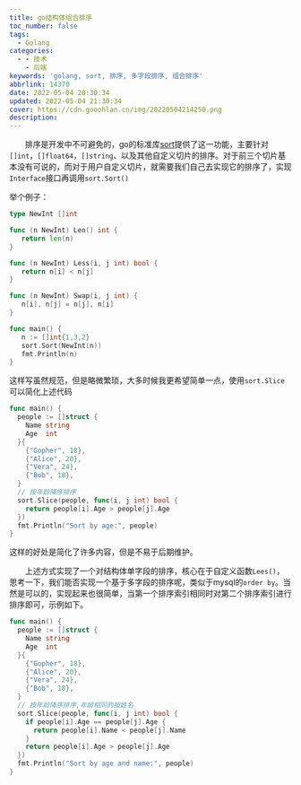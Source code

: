 ```yaml
---
title: go结构体组合排序
toc_number: false
tags:
  - Golang
categories:
  - - 技术
    - 后端
keywords: 'golang, sort, 排序, 多字段排序, 组合排序'
abbrlink: 14370
date: 2022-05-04 20:30:34
updated: 2022-05-04 21:30:34
cover: https://cdn.gooohlan.cn/img/20220504214250.png
description:
---
```


&emsp;&emsp;排序是开发中不可避免的，go的标准库[sort](https://pkg.go.dev/sort)提供了这一功能，主要针对`[]int`，`[]float64`，`[]string`、以及其他自定义切片的排序。对于前三个切片基本没有可说的，而对于用户自定义切片，就需要我们自己去实现它的排序了，实现`Interface`接口再调用`sort.Sort()`

举个例子：

```go
type NewInt []int

func (n NewInt) Len() int {
   return len(n)
}

func (n NewInt) Less(i, j int) bool {
   return n[i] < n[j]
}

func (n NewInt) Swap(i, j int) {
   n[i], n[j] = n[j], n[i]
}

func main() {
   n := []int{1,3,2}
   sort.Sort(NewInt(n))
   fmt.Println(n)
}
```

这样写虽然规范，但是略微繁琐，大多时候我更希望简单一点，使用`sort.Slice`可以简化上述代码

```go
func main() {
  people := []struct {
    Name string
    Age  int
  }{
    {"Gopher", 18},
    {"Alice", 20},
    {"Vera", 24},
    {"Bob", 18},
  }
  // 按年龄降序排序
  sort.Slice(people, func(i, j int) bool {
    return people[i].Age > people[j].Age
  })
  fmt.Println("Sort by age:", people)
}
```

这样的好处是简化了许多内容，但是不易于后期维护。

&emsp;&emsp;上述方式实现了一个对结构体单字段的排序，核心在于自定义函数`Lees()`，思考一下，我们能否实现一个基于多字段的排序呢，类似于mysql的`order by`。当然是可以的，实现起来也很简单，当第一个排序索引相同时对第二个排序索引进行排序即可，示例如下。

```go
func main() {
  people := []struct {
    Name string
    Age  int
  }{
    {"Gopher", 18},
    {"Alice", 20},
    {"Vera", 24},
    {"Bob", 18},
  }
  // 按年龄降序排序,年龄相同的按姓名
  sort.Slice(people, func(i, j int) bool {
    if people[i].Age == people[j].Age {
      return people[i].Name < people[j].Name
    }
    return people[i].Age > people[j].Age
  })
  fmt.Println("Sort by age and name:", people)
}
```
